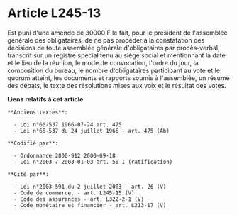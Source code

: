 # Article L245-13

Est puni d'une amende de 30000 F le fait, pour le président de l'assemblée générale des obligataires, de ne pas procéder à la
constatation des décisions de toute assemblée générale d'obligataires par procès-verbal, transcrit sur un registre spécial
tenu au siège social et mentionnant la date et le lieu de la réunion, le mode de convocation, l'ordre du jour, la composition
du bureau, le nombre d'obligataires participant au vote et le quorum atteint, les documents et rapports soumis à l'assemblée,
un résumé des débats, le texte des résolutions mises aux voix et le résultat des votes.

**Liens relatifs à cet article**

	**Anciens textes**:

	  - Loi n°66-537 1966-07-24 art. 475
	  - Loi n°66-537 du 24 juillet 1966 - art. 475 (Ab)

	**Codifié par**:

	  - Ordonnance 2000-912 2000-09-18
	  - Loi n°2003-7 2003-01-03 art. 50 I (ratification)

	**Cité par**:

	  - Loi n°2003-591 du 2 juillet 2003 - art. 26 (V)
	  - Code de commerce. - art. L245-15 (V)
	  - Code des assurances - art. L322-2-1 (V)
	  - Code monétaire et financier - art. L213-17 (V)
